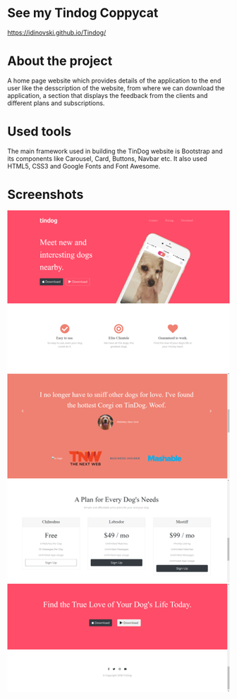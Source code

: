 # See my Tindog Coppycat
https://idinovski.github.io/Tindog/
# About the project
A home page website which provides details of the application to the end user like the desscription of the website,
from where we can download the application, a section that displays the feedback from the clients and different plans and subscriptions.

# Used tools
The main framework used in building the TinDog website is Bootstrap and its components like Carousel, Card, Buttons, Navbar etc.
It also used HTML5, CSS3 and Google Fonts and Font Awesome.

# Screenshots
![](screenshots/header.png)
![](screenshots/features.png)
![](screenshots/testimonials.png)
![](screenshots/pricingCards.png)
![](screenshots/footer.png)
